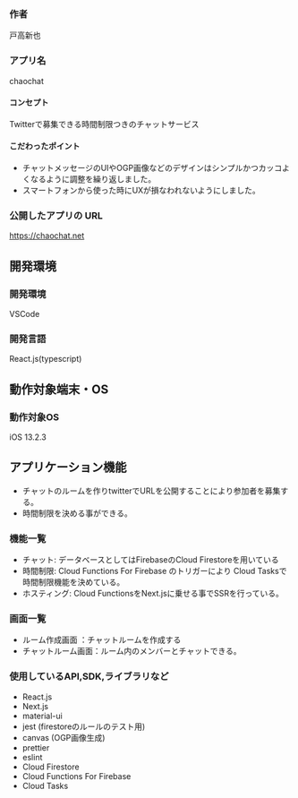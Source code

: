 ### 作者
戸高新也
### アプリ名
chaochat

#### コンセプト
Twitterで募集できる時間制限つきのチャットサービス

#### こだわったポイント
- チャットメッセージのUIやOGP画像などのデザインはシンプルかつカッコよくなるように調整を繰り返しました。
- スマートフォンから使った時にUXが損なわれないようにしました。

### 公開したアプリの URL
https://chaochat.net

## 開発環境
### 開発環境
VSCode

### 開発言語
React.js(typescript)

## 動作対象端末・OS
### 動作対象OS
iOS 13.2.3

## アプリケーション機能
- チャットのルームを作りtwitterでURLを公開することにより参加者を募集する。
- 時間制限を決める事ができる。
### 機能一覧
- チャット: データベースとしてはFirebaseのCloud Firestoreを用いている
- 時間制限: Cloud Functions For Firebase のトリガーにより Cloud Tasksで時間制限機能を決めている。
- ホスティング: Cloud FunctionsをNext.jsに乗せる事でSSRを行っている。

### 画面一覧
- ルーム作成画面 ：チャットルームを作成する
- チャットルーム画面：ルーム内のメンバーとチャットできる。

### 使用しているAPI,SDK,ライブラリなど
- React.js
- Next.js
- material-ui
- jest (firestoreのルールのテスト用)
- canvas (OGP画像生成)
- prettier
- eslint 
- Cloud Firestore
- Cloud Functions For Firebase 
- Cloud Tasks 
